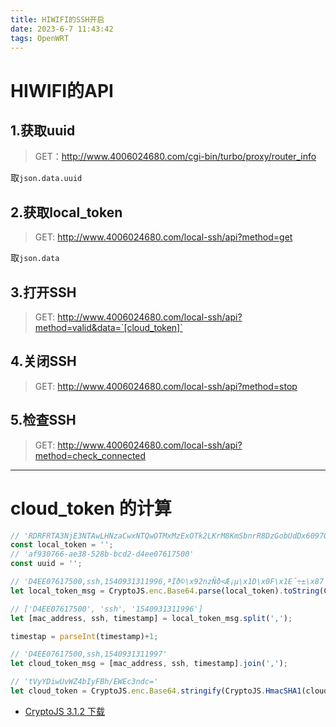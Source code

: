 ```yaml
---
title: HIWIFI的SSH开启
date: 2023-6-7 11:43:42
tags: OpenWRT
---
```


# HIWIFI的API

## 1.获取uuid

> GET：http://www.4006024680.com/cgi-bin/turbo/proxy/router_info

取`json.data.uuid`

## 2.获取local_token

> GET: http://www.4006024680.com/local-ssh/api?method=get

取`json.data`

## 3.打开SSH

> GET: http://www.4006024680.com/local-ssh/api?method=valid&data=`[cloud_token]`

## 4.关闭SSH

> GET: http://www.4006024680.com/local-ssh/api?method=stop

## 5.检查SSH

> GET: http://www.4006024680.com/local-ssh/api?method=check_connected


---

# cloud_token 的计算

```javascript
// 'RDRFRTA3NjE3NTAwLHNzaCwxNTQwOTMxMzExOTk2LKrM8KmSbnrR8DzGobUdDx6097GH'
const local_token = '';
// 'af930766-ae38-528b-bcd2-d4ee07617500'
const uuid = '';

// 'D4EE07617500,ssh,1540931311996,ªÌð©\x92nzÑð<Æ¡µ\x1D\x0F\x1E´÷±\x87'
let local_token_msg = CryptoJS.enc.Base64.parse(local_token).toString(CryptoJS.enc.Latin1);

// ['D4EE07617500', 'ssh', '1540931311996']
let [mac_address, ssh, timestamp] = local_token_msg.split(',');

timestap = parseInt(timestamp)+1;

// 'D4EE07617500,ssh,1540931311997'
let cloud_token_msg = [mac_address, ssh, timestamp].join(',');

// 'tVyYDiwUvWZ4bIyFBh/EWEc3ndc='
let cloud_token = CryptoJS.enc.Base64.stringify(CryptoJS.HmacSHA1(cloud_token_msg,CryptoJS.SHA1(uuid)));

```

* [CryptoJS 3.1.2 下载](https://storage.googleapis.com/google-code-archive-downloads/v2/code.google.com/crypto-js/CryptoJS%20v3.1.2.zip)